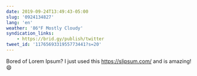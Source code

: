 ```yaml
---
date: 2019-09-24T13:49:43-05:00
slug: '0924134827'
lang: 'en'
weather: '86°F Mostly Cloudy'
syndication_links:
    - https://brid.gy/publish/twitter
tweet_id: '1176569331955773441?s=20'
---
```

Bored of Lorem Ipsum? 
I just used this https://slipsum.com/ and is amazing! 😄
